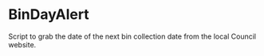 # BinDayAlert
Script to grab the date of the next bin collection date from the local Council website.
